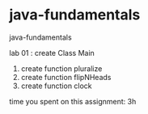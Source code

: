 # java-fundamentals
java-fundamentals
 
 lab 01 : 
 create Class Main
   1. create function pluralize
   1. create function flipNHeads
   1. create function clock

   time you spent on this assignment: 3h